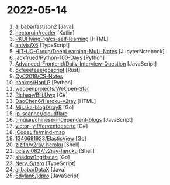 # 2022-05-14

1. [alibaba/fastjson2](https://github.com/alibaba/fastjson2 "🚄 FASTJSON2是FASTJSON项目的重要升级，目标是为下一个十年提供一个高性能的JSON库") [Java]
2. [hectorqin/reader](https://github.com/hectorqin/reader "阅读3服务器版，桌面端。后端 Kotlin + Spring Boot + Vert.x + Coroutine ；前端 Vue.js + Element。🚫请不要fork，点star就好❗️") [Kotlin]
3. [PKUFlyingPig/cs-self-learning](https://github.com/PKUFlyingPig/cs-self-learning "计算机自学指南") [HTML]
4. [antvis/X6](https://github.com/antvis/X6 "🚀 JavaScript diagramming library that uses SVG and HTML for rendering.") [TypeScript]
5. [HIT-UG-Group/DeepLearning-MuLi-Notes](https://github.com/HIT-UG-Group/DeepLearning-MuLi-Notes "Notes about courses Dive into Deep Learning by Mu Li") [JupyterNotebook]
6. [jackfrued/Python-100-Days](https://github.com/jackfrued/Python-100-Days "Python - 100天从新手到大师") [Python]
7. [Advanced-Frontend/Daily-Interview-Question](https://github.com/Advanced-Frontend/Daily-Interview-Question "我是依扬（木易杨），公众号「高级前端进阶」作者，每天搞定一道前端大厂面试题，祝大家天天进步，一年后会看到不一样的自己。") [JavaScript]
8. [oxfeeefeee/goscript](https://github.com/oxfeeefeee/goscript "An alternative implementation of Golang specs, written in Rust for embedding or wrapping.") [Rust]
9. [CyC2018/CS-Notes](https://github.com/CyC2018/CS-Notes "📚 技术面试必备基础知识、Leetcode、计算机操作系统、计算机网络、系统设计") 
10. [hankcs/HanLP](https://github.com/hankcs/HanLP "中文分词 词性标注 命名实体识别 依存句法分析 成分句法分析 语义依存分析 语义角色标注 指代消解 风格转换 语义相似度 新词发现 关键词短语提取 自动摘要 文本分类聚类 拼音简繁转换 自然语言处理") [Python]
11. [weopenprojects/WeOpen-Star](https://github.com/weopenprojects/WeOpen-Star "WeOpen Star is a project that provides growth support for open source contributors, enthusiasts and open source projects in different fields.") 
12. [Richasy/Bili.Uwp](https://github.com/Richasy/Bili.Uwp "适用于新系统UI的哔哩") [C#]
13. [DaoChen6/Heroku-v2ray](https://github.com/DaoChen6/Heroku-v2ray "在Heroku上部署v2ray") [HTML]
14. [Misaka-blog/XrayR](https://github.com/Misaka-blog/XrayR "XrayR 机场后端，支持SSPanel、V2board、PMPanel及Proxypanel。相比原版XrayR优化了性能、内存占用") [Go]
15. [ip-scanner/cloudflare](https://github.com/ip-scanner/cloudflare "") 
16. [timqian/chinese-independent-blogs](https://github.com/timqian/chinese-independent-blogs "中文独立博客列表") [JavaScript]
17. [victor-iyif/ferventdeserte](https://github.com/victor-iyif/ferventdeserte "visualized crawler & ETL IDE written with C#/WPF") [C#]
18. [jCodeLife/mind-map](https://github.com/jCodeLife/mind-map "🖼个人思维导图笔记，已整理JS、TS、Vue、React ... 持续更新中，欢迎 PR 和 Start~") 
19. [1340691923/ElasticView](https://github.com/1340691923/ElasticView "这是一个轻便的ElasticSearch可视化客户端") [Go]
20. [zizifn/v2ray-heroku](https://github.com/zizifn/v2ray-heroku "利用github actions 实现v2ray-heroku的部署，停止，启动， 和删除。") [Shell]
21. [bclswl0827/v2ray-heroku](https://github.com/bclswl0827/v2ray-heroku "用于在 Heroku 上部署 V2Ray WebSocket。") [Shell]
22. [shadow1ng/fscan](https://github.com/shadow1ng/fscan "一款内网综合扫描工具，方便一键自动化、全方位漏扫扫描。") [Go]
23. [NervJS/taro](https://github.com/NervJS/taro "开放式跨端跨框架解决方案，支持使用 React/Vue/Nerv 等框架来开发微信/京东/百度/支付宝/字节跳动/ QQ 小程序/H5/React Native 等应用。 https://taro.zone/") [TypeScript]
24. [alibaba/DataX](https://github.com/alibaba/DataX "DataX是阿里云DataWorks数据集成的开源版本。") [Java]
25. [6dylan6/jdpro](https://github.com/6dylan6/jdpro "青龙脚本库") [JavaScript]
